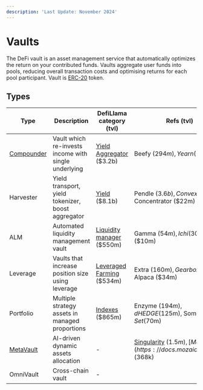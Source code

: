 ```yaml
---
description: 'Last Update: November 2024'
---
```


# Vaults

The DeFi vault is an asset management service that automatically optimizes the return on your contributed funds. Vaults
aggregate user funds into pools, reducing overall transaction costs and optimising returns for each pool participant.
Vault is [ERC-20](https://ethereum.org/en/developers/docs/standards/tokens/erc-20/) token.

## Types

| Type                          | Description                                          | DefiLlama category (tvl)                                                         | Refs (tvl)                                                                                             | Our implementation      |
|-------------------------------|------------------------------------------------------|----------------------------------------------------------------------------------|--------------------------------------------------------------------------------------------------------|-------------------------|
| [Compounder](./compounder.md) | Vault which re-invests income with single underlying | [Yield Aggregator](https://defillama.com/protocols/Yield%20Aggregator) ($3.2b)   | Beefy ($294m), Yearn ($228m)                                                                           | CVault.sol              |
| Harvester                     | Yield transport, yield tokenizer, boost aggregator   | [Yield](https://defillama.com/protocols/Yield) ($8.1b)                           | Pendle ($3.6b), Convex ($1b), Concentrator ($22m)                                                      | RVault.sol, RMVault.sol |
| ALM                           | Automated liquidity management vault                 | [Liquidity manager](https://defillama.com/protocols/Liquidity%20manager) ($550m) | Gamma ($54m), Ichi ($30m), Steer ($10m)                                                                |                         |
| Leverage                      | Vaults that increase position size using leverage    | [Leveraged Farming](https://defillama.com/protocols/Leveraged%20Farming) ($534m) | Extra ($160m), Gearbox ($96m), Alpaca ($34m)                                                           |                         |
| Portfolio                     | Multiple strategy assets in managed proportions      | [Indexes](https://defillama.com/protocols/Indexes) ($865m)                       | Enzyme ($194m), dHEDGE ($125m), Somm ($57m), Set ($70m)                                                |                         |
| [MetaVault](./metavault.md)   | AI-driven dynamic assets allocation                  | -                                                                                | [Singularity](https://docs.singularitydao.ai/) ($1.5m), [Mozaic](https://docs.mozaic.finance/) ($368k) |                         |
| OmniVault                     | Cross-chain vault                                    | -                                                                                |                                                                                                        |                         |
